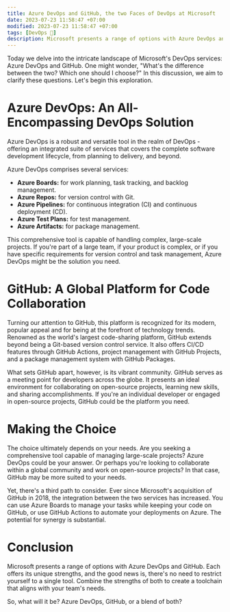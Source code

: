 ```yaml
---
title: Azure DevOps and GitHub, the two Faces of DevOps at Microsoft
date: 2023-07-23 11:58:47 +07:00
modified: 2023-07-23 11:58:47 +07:00
tags: [DevOps 🔄]
description: Microsoft presents a range of options with Azure DevOps and GitHub. Each offers its unique strengths, and the good news is, there's no need to restrict yourself to a single tool.
---
```


Today we delve into the intricate landscape of Microsoft's DevOps services: Azure DevOps and GitHub. One might wonder, "What's the difference between the two? Which one should I choose?" In this discussion, we aim to clarify these questions. Let's begin this exploration.

# Azure DevOps: An All-Encompassing DevOps Solution

Azure DevOps is a robust and versatile tool in the realm of DevOps - offering an integrated suite of services that covers the complete software development lifecycle, from planning to delivery, and beyond.

Azure DevOps comprises several services:

- **Azure Boards:** for work planning, task tracking, and backlog management.
- **Azure Repos:** for version control with Git.
- **Azure Pipelines:** for continuous integration (CI) and continuous deployment (CD).
- **Azure Test Plans:** for test management.
- **Azure Artifacts:** for package management.

This comprehensive tool is capable of handling complex, large-scale projects. If you're part of a large team, if your product is complex, or if you have specific requirements for version control and task management, Azure DevOps might be the solution you need.

# GitHub: A Global Platform for Code Collaboration

Turning our attention to GitHub, this platform is recognized for its modern, popular appeal and for being at the forefront of technology trends. Renowned as the world's largest code-sharing platform, GitHub extends beyond being a Git-based version control service. It also offers CI/CD features through GitHub Actions, project management with GitHub Projects, and a package management system with GitHub Packages.

What sets GitHub apart, however, is its vibrant community. GitHub serves as a meeting point for developers across the globe. It presents an ideal environment for collaborating on open-source projects, learning new skills, and sharing accomplishments. If you're an individual developer or engaged in open-source projects, GitHub could be the platform you need.

# Making the Choice

The choice ultimately depends on your needs. Are you seeking a comprehensive tool capable of managing large-scale projects? Azure DevOps could be your answer. Or perhaps you're looking to collaborate within a global community and work on open-source projects? In that case, GitHub may be more suited to your needs.

Yet, there's a third path to consider. Ever since Microsoft's acquisition of GitHub in 2018, the integration between the two services has increased. You can use Azure Boards to manage your tasks while keeping your code on GitHub, or use GitHub Actions to automate your deployments on Azure. The potential for synergy is substantial.

# Conclusion

Microsoft presents a range of options with Azure DevOps and GitHub. Each offers its unique strengths, and the good news is, there's no need to restrict yourself to a single tool. Combine the strengths of both to create a toolchain that aligns with your team's needs.

So, what will it be? Azure DevOps, GitHub, or a blend of both?

